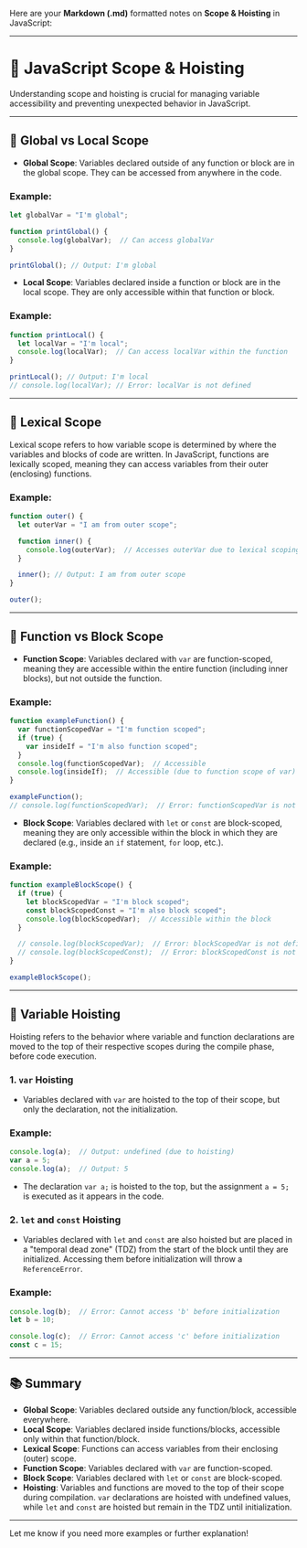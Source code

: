 Here are your **Markdown (.md)** formatted notes on **Scope & Hoisting** in JavaScript:

---

# 📝 JavaScript Scope & Hoisting

Understanding scope and hoisting is crucial for managing variable accessibility and preventing unexpected behavior in JavaScript.

---

## 🔹 **Global vs Local Scope**

* **Global Scope**: Variables declared outside of any function or block are in the global scope. They can be accessed from anywhere in the code.

### Example:

```javascript
let globalVar = "I'm global";

function printGlobal() {
  console.log(globalVar);  // Can access globalVar
}

printGlobal(); // Output: I'm global
```

* **Local Scope**: Variables declared inside a function or block are in the local scope. They are only accessible within that function or block.

### Example:

```javascript
function printLocal() {
  let localVar = "I'm local";
  console.log(localVar);  // Can access localVar within the function
}

printLocal(); // Output: I'm local
// console.log(localVar); // Error: localVar is not defined
```

---

## 🔹 **Lexical Scope**

Lexical scope refers to how variable scope is determined by where the variables and blocks of code are written. In JavaScript, functions are lexically scoped, meaning they can access variables from their outer (enclosing) functions.

### Example:

```javascript
function outer() {
  let outerVar = "I am from outer scope";

  function inner() {
    console.log(outerVar);  // Accesses outerVar due to lexical scoping
  }

  inner(); // Output: I am from outer scope
}

outer();
```

---

## 🔹 **Function vs Block Scope**

* **Function Scope**: Variables declared with `var` are function-scoped, meaning they are accessible within the entire function (including inner blocks), but not outside the function.

### Example:

```javascript
function exampleFunction() {
  var functionScopedVar = "I'm function scoped";
  if (true) {
    var insideIf = "I'm also function scoped";
  }
  console.log(functionScopedVar);  // Accessible
  console.log(insideIf);  // Accessible (due to function scope of var)
}

exampleFunction();
// console.log(functionScopedVar);  // Error: functionScopedVar is not defined outside the function
```

* **Block Scope**: Variables declared with `let` or `const` are block-scoped, meaning they are only accessible within the block in which they are declared (e.g., inside an `if` statement, `for` loop, etc.).

### Example:

```javascript
function exampleBlockScope() {
  if (true) {
    let blockScopedVar = "I'm block scoped";
    const blockScopedConst = "I'm also block scoped";
    console.log(blockScopedVar);  // Accessible within the block
  }

  // console.log(blockScopedVar);  // Error: blockScopedVar is not defined outside the block
  // console.log(blockScopedConst);  // Error: blockScopedConst is not defined outside the block
}

exampleBlockScope();
```

---

## 🔹 **Variable Hoisting**

Hoisting refers to the behavior where variable and function declarations are moved to the top of their respective scopes during the compile phase, before code execution.

### 1. **`var` Hoisting**

* Variables declared with `var` are hoisted to the top of their scope, but only the declaration, not the initialization.

### Example:

```javascript
console.log(a);  // Output: undefined (due to hoisting)
var a = 5;
console.log(a);  // Output: 5
```

* The declaration `var a;` is hoisted to the top, but the assignment `a = 5;` is executed as it appears in the code.

### 2. **`let` and `const` Hoisting**

* Variables declared with `let` and `const` are also hoisted but are placed in a "temporal dead zone" (TDZ) from the start of the block until they are initialized. Accessing them before initialization will throw a `ReferenceError`.

### Example:

```javascript
console.log(b);  // Error: Cannot access 'b' before initialization
let b = 10;
```

```javascript
console.log(c);  // Error: Cannot access 'c' before initialization
const c = 15;
```

---

## 📚 **Summary**

* **Global Scope**: Variables declared outside any function/block, accessible everywhere.
* **Local Scope**: Variables declared inside functions/blocks, accessible only within that function/block.
* **Lexical Scope**: Functions can access variables from their enclosing (outer) scope.
* **Function Scope**: Variables declared with `var` are function-scoped.
* **Block Scope**: Variables declared with `let` or `const` are block-scoped.
* **Hoisting**: Variables and functions are moved to the top of their scope during compilation. `var` declarations are hoisted with undefined values, while `let` and `const` are hoisted but remain in the TDZ until initialization.

---

Let me know if you need more examples or further explanation!
